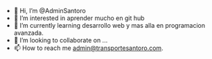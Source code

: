 - 👋 Hi, I’m @AdminSantoro
- 👀 I’m interested in  aprender mucho en git hub
- 🌱 I’m currently learning  desarrollo web y mas alla en programacion avanzada. 
- 💞️ I’m looking to collaborate on ...
- 📫 How to reach me  admin@transportesantoro.com.

<!---
AdminSantoro/AdminSantoro is a ✨ special ✨ repository because its `README.md` (this file) appears on your GitHub profile.
You can click the Preview link to take a look at your changes.
--->
